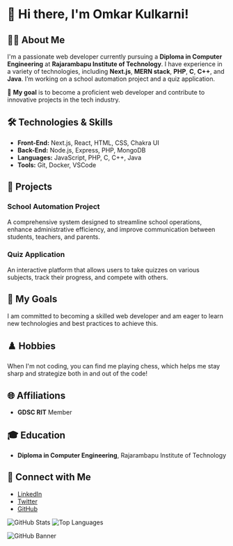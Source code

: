 # 👋 Hi there, I'm Omkar Kulkarni!

## 👨‍💻 About Me
I'm a passionate web developer currently pursuing a **Diploma in Computer Engineering** at **Rajarambapu Institute of Technology**. I have experience in a variety of technologies, including **Next.js**, **MERN stack**, **PHP**, **C**, **C++**, and **Java**. I’m working on a school automation project and a quiz application.

🚀 **My goal** is to become a proficient web developer and contribute to innovative projects in the tech industry.

## 🛠️ Technologies & Skills
- **Front-End:** Next.js, React, HTML, CSS, Chakra UI
- **Back-End:** Node.js, Express, PHP, MongoDB
- **Languages:** JavaScript, PHP, C, C++, Java
- **Tools:** Git, Docker, VSCode

## 📂 Projects
### School Automation Project
A comprehensive system designed to streamline school operations, enhance administrative efficiency, and improve communication between students, teachers, and parents.

### Quiz Application
An interactive platform that allows users to take quizzes on various subjects, track their progress, and compete with others.

## 🎯 My Goals
I am committed to becoming a skilled web developer and am eager to learn new technologies and best practices to achieve this.

## ♟️ Hobbies
When I'm not coding, you can find me playing chess, which helps me stay sharp and strategize both in and out of the code!

## 🌐 Affiliations
- **GDSC RIT** Member

## 🎓 Education
- **Diploma in Computer Engineering**, Rajarambapu Institute of Technology

## 🌟 Connect with Me
- [LinkedIn](https://www.linkedin.com/in/your-profile)
- [Twitter](https://twitter.com/your-handle)
- [GitHub](https://github.com/cipher-dragon)

![GitHub Stats](https://github-readme-stats.vercel.app/api?username=cipher-dragon&show_icons=true&hide_title=true&count_private=true&include_all_commits=true&hide=prs&theme=dark)
![Top Languages](https://github-readme-stats.vercel.app/api/top-langs/?username=cipher-dragon&layout=compact&theme=dark)

<!-- Animated GitHub Banner -->
![GitHub Banner](https://raw.githubusercontent.com/cipher-dragon/cipher-dragon/main/github-banner.gif)

